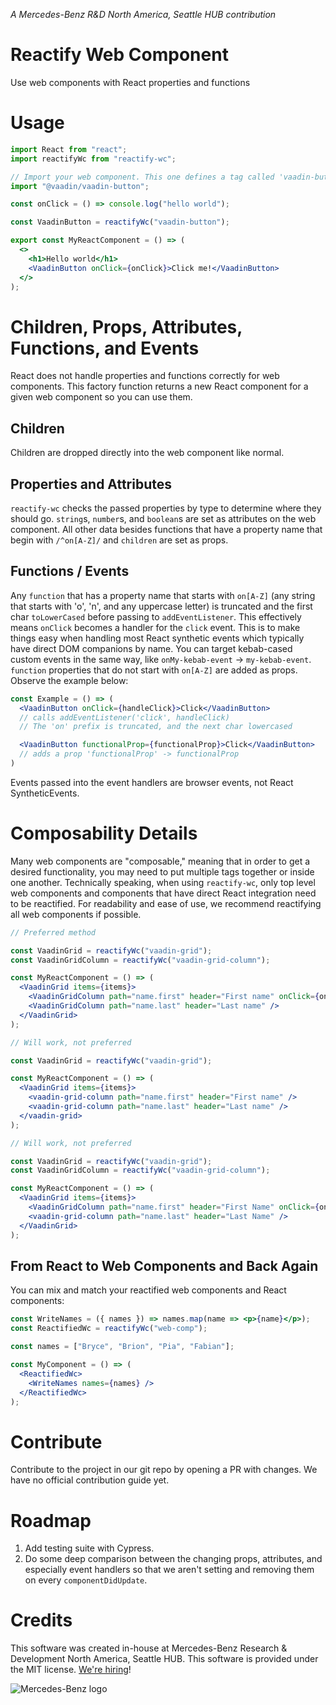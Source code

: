 _A Mercedes-Benz R&D North America, Seattle HUB contribution_

# Reactify Web Component

Use web components with React properties and functions

# Usage

```jsx
import React from "react";
import reactifyWc from "reactify-wc";

// Import your web component. This one defines a tag called 'vaadin-button'
import "@vaadin/vaadin-button";

const onClick = () => console.log("hello world");

const VaadinButton = reactifyWc("vaadin-button");

export const MyReactComponent = () => (
  <>
    <h1>Hello world</h1>
    <VaadinButton onClick={onClick}>Click me!</VaadinButton>
  </>
);
```

# Children, Props, Attributes, Functions, and Events

React does not handle properties and functions correctly for web components.
This factory function returns a new React component for a given web component so
you can use them.

## Children

Children are dropped directly into the web component like normal.

## Properties and Attributes

`reactify-wc` checks the passed properties by type to determine where they
should go. `string`s, `number`s, and `boolean`s are set as attributes on the web
component. All other data besides functions that have a property name that begin
with `/^on[A-Z]/` and `children` are set as props.

## Functions / Events

Any `function` that has a property name that starts with `on[A-Z]` (any string
that starts with 'o', 'n', and any uppercase letter) is truncated and the first
char `toLowerCased` before passing to `addEventListener`. This effectively means
`onClick` becomes a handler for the `click` event. This is to make things easy
when handling most React synthetic events which typically have direct DOM
companions by name. You can target kebab-cased custom events in the same way,
like `onMy-kebab-event` -> `my-kebab-event`. `function` properties that do not
start with `on[A-Z]` are added as props. Observe the example below:

```jsx
const Example = () => (
  <VaadinButton onClick={handleClick}>Click</VaadinButton>
  // calls addEventListener('click', handleClick)
  // The 'on' prefix is truncated, and the next char lowercased

  <VaadinButton functionalProp={functionalProp}>Click</VaadinButton>
  // adds a prop 'functionalProp' -> functionalProp
)

```

Events passed into the event handlers are browser events, not React
SyntheticEvents.

# Composability Details

Many web components are "composable," meaning that in order to get a desired
functionality, you may need to put multiple tags together or inside one another.
Technically speaking, when using `reactify-wc`, only top level web components
and components that have direct React integration need to be reactified. For
readability and ease of use, we recommend reactifying all web components if
possible.

```jsx
// Preferred method

const VaadinGrid = reactifyWc("vaadin-grid");
const VaadinGridColumn = reactifyWc("vaadin-grid-column");

const MyReactComponent = () => (
  <VaadinGrid items={items}>
    <VaadinGridColumn path="name.first" header="First name" onClick={onClick} />
    <VaadinGridColumn path="name.last" header="Last name" />
  </VaadinGrid>
);
```

```jsx
// Will work, not preferred

const VaadinGrid = reactifyWc("vaadin-grid");

const MyReactComponent = () => (
  <VaadinGrid items={items}>
    <vaadin-grid-column path="name.first" header="First name" />
    <vaadin-grid-column path="name.last" header="Last name" />
  </vaadin-grid>
);
```

```jsx
// Will work, not preferred

const VaadinGrid = reactifyWc("vaadin-grid");
const VaadinGridColumn = reactifyWc("vaadin-grid-column");

const MyReactComponent = () => (
  <VaadinGrid items={items}>
    <VaadinGridColumn path="name.first" header="First Name" onClick={onClick} />
    <vaadin-grid-column path="name.last" header="Last Name" />
  </VaadinGrid>
);
```

## From React to Web Components and Back Again

You can mix and match your reactified web components and React components:

```jsx
const WriteNames = ({ names }) => names.map(name => <p>{name}</p>);
const ReactifiedWc = reactifyWc("web-comp");

const names = ["Bryce", "Brion", "Pia", "Fabian"];

const MyComponent = () => (
  <ReactifiedWc>
    <WriteNames names={names} />
  </ReactifiedWc>
);
```

# Contribute

Contribute to the project in our git repo by opening a PR with changes. We have
no official contribution guide yet.

# Roadmap

1. Add testing suite with Cypress.
2. Do some deep comparison between the changing props, attributes, and especially
   event handlers so that we aren't setting and removing them on every `componentDidUpdate`.

# Credits

This software was created in-house at
Mercedes-Benz Research & Development North America, Seattle HUB. This software is provided
under the MIT license. [We're hiring](https://www.mbusa.com/en/careers)!

![Mercedes-Benz
logo](https://www.mbusa.com/etc/designs/mb-nafta/images/Mercedes_Benz__logo--desktop.png)
